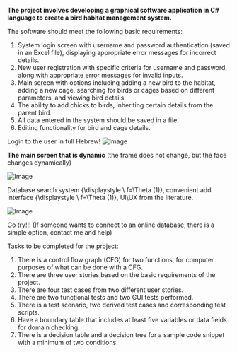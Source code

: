 
**The project involves developing a graphical software application in C# language to create a bird habitat management system.**

The software should meet the following basic requirements:
1. System login screen with username and password authentication (saved in an Excel file), displaying appropriate error messages for incorrect details.
2. New user registration with specific criteria for username and password, along with appropriate error messages for invalid inputs.
3. Main screen with options including adding a new bird to the habitat, adding a new cage, searching for birds or cages based on different parameters, and viewing bird details.
4. The ability to add chicks to birds, inheriting certain details from the parent bird.
5. All data entered in the system should be saved in a file.
6. Editing functionality for bird and cage details.


Login to the user in full Hebrew!
![Image](https://user-images.githubusercontent.com/117019431/253829392-298505f5-4cdf-4cca-89c4-aea500ad7192.jpg)

**The main screen that is dynamic** (the frame does not change, but the face changes dynamically)


![Image](https://user-images.githubusercontent.com/117019431/253829545-4271a2b0-41aa-43f3-9591-38f3f5855570.jpg)


Database search system {\displaystyle \ f=\Theta (1)}, convenient add interface {\displaystyle \ f=\Theta (1)},
UI\UX from the literature.


![Image](https://user-images.githubusercontent.com/117019431/253829710-58b6766a-e346-4276-8280-a5c0eb91e516.jpg)

Go try!!!
 (If someone wants to connect to an online database, there is a simple option, contact me and help)


Tasks to be completed for the project:

1. There is a control flow graph (CFG) for two functions, for computer purposes of what can be done with a CFG.
2. There are three user stories based on the basic requirements of the project.
3. There are four test cases from two different user stories.
4. There are two functional tests and two GUI tests performed.
5. There is a test scenario, two derived test cases and corresponding test scripts.
6. Have a boundary table that includes at least five variables or data fields for domain checking.
7. There is a decision table and a decision tree for a sample code snippet with a minimum of two conditions.
